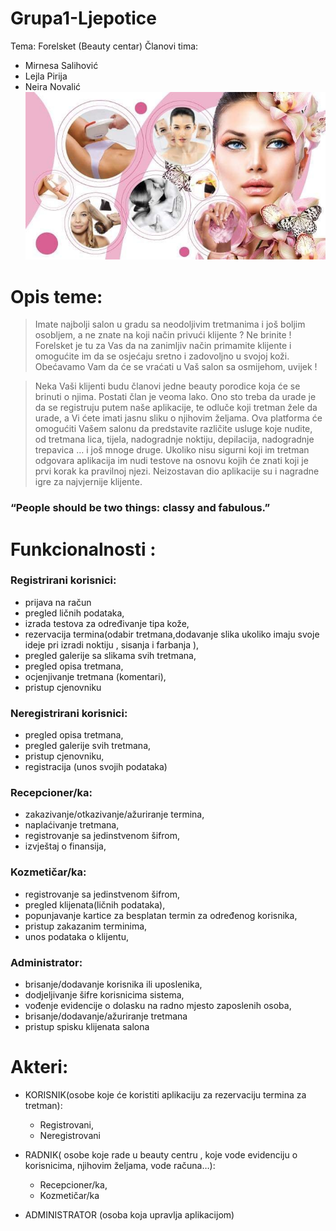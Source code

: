 # Grupa1-Ljepotice
Tema: Forelsket (Beauty centar)
Članovi tima:
* Mirnesa Salihović
* Lejla Pirija
* Neira Novalić
![alt text](https://github.com/ooad-2019-2020/Grupa1-Ljepotice/blob/master/89851974_3116537261724702_4042790653447372800_n.jpg)



# Opis teme:

> Imate najbolji salon u gradu sa neodoljivim tretmanima i još boljim osobljem, a ne znate na koji način privući klijente ?
> Ne brinite ! Forelsket je tu za Vas da na zanimljiv način primamite klijente i omogućite im da se osjećaju sretno i zadovoljno u  svojoj koži. Obećavamo Vam da će se vraćati u Vaš salon sa osmijehom, uvijek !

> Neka Vaši klijenti budu članovi jedne beauty porodice koja će se brinuti o njima. Postati član je veoma lako. Ono sto treba da urade je da se registruju putem naše aplikacije, te odluče koji tretman žele da urade, a Vi ćete imati jasnu sliku o njihovim željama.  Ova platforma će omogućiti Vašem salonu da predstavite  različite usluge koje nudite, od tretmana lica, tijela, nadogradnje noktiju, depilacija, nadogradnje trepavica … i još mnoge druge. Ukoliko nisu sigurni koji im tretman odgovara aplikacija im nudi testove na osnovu kojih će znati koji je  prvi korak ka pravilnoj njezi. Neizostavan dio aplikacije su i nagradne igre za najvjernije klijente.


### “People should be two things: classy and fabulous.”

 
# Funkcionalnosti :

### Registrirani korisnici:

* prijava na račun
* pregled ličnih podataka,
* izrada testova za određivanje tipa kože,
* rezervacija termina(odabir tretmana,dodavanje slika ukoliko imaju svoje ideje pri izradi noktiju , sisanja i farbanja ),
* pregled galerije sa slikama svih tretmana,
* pregled opisa tretmana,
* ocjenjivanje tretmana (komentari),
* pristup cjenovniku

### Neregistrirani korisnici:

* pregled opisa tretmana,
* pregled galerije svih tretmana,
* pristup cjenovniku, 
* registracija (unos svojih podataka)

### Recepcioner/ka:

* zakazivanje/otkazivanje/ažuriranje  termina,
* naplaćivanje tretmana,
* registrovanje sa jedinstvenom šifrom,
* izvještaj o finansija,

### Kozmetičar/ka:

* registrovanje sa jedinstvenom šifrom,
* pregled klijenata(ličnih podataka),
* popunjavanje kartice za besplatan termin za određenog korisnika,
* pristup zakazanim terminima,
* unos podataka o klijentu,

### Administrator:

* brisanje/dodavanje korisnika ili uposlenika,
* dodjeljivanje šifre korisnicima sistema,
* vođenje evidencije o dolasku na radno mjesto zaposlenih osoba,
* brisanje/dodavanje/ažuriranje tretmana
* pristup spisku klijenata salona


# Akteri:

* KORISNIK(osobe koje će koristiti aplikaciju za rezervaciju termina za tretman):
   * Registrovani,
   * Neregistrovani

* RADNIK( osobe koje rade u beauty centru , koje vode evidenciju o korisnicima, njihovim željama, vode računa…):
    * Recepcioner/ka,
    * Kozmetičar/ka

* ADMINISTRATOR (osoba koja upravlja aplikacijom)






